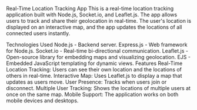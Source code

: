 Real-Time Location Tracking App
This is a real-time location tracking application built with Node.js, Socket.io, and Leaflet.js. The app allows users to track and share their geolocation in real-time. The user's location is displayed on an interactive map, and the app updates the locations of all connected users instantly.

Technologies Used
Node.js - Backend server.
Express.js - Web framework for Node.js.
Socket.io - Real-time bi-directional communication.
Leaflet.js - Open-source library for embedding maps and visualizing geolocation.
EJS - Embedded JavaScript templating for dynamic views.
Features
Real-Time Location Tracking: Users can see their own location and the locations of others in real-time.
Interactive Map: Uses Leaflet.js to display a map that updates as users move.
User Presence: Tracks when users join or disconnect.
Multiple User Tracking: Shows the locations of multiple users at once on the same map.
Mobile Support: The application works on both mobile devices and desktops.
